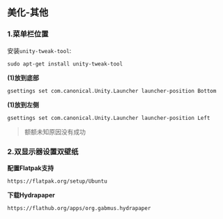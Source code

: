 ## 美化-其他

### 1.菜单栏位置

安装`unity-tweak-tool`:

`sudo apt-get install unity-tweak-tool`

**(1)放到底部**

`gsettings set com.canonical.Unity.Launcher launcher-position Bottom`

**(1)放到左侧**

`gsettings set com.canonical.Unity.Launcher launcher-position Left`

> 额额未知原因没有成功

### 2.双显示器设置双壁纸

**配置Flatpak支持**

`https://flatpak.org/setup/Ubuntu`

**下载Hydrapaper**

`https://flathub.org/apps/org.gabmus.hydrapaper`